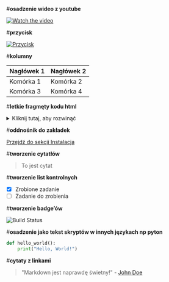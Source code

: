 
#**osadzenie wideo z youtube**

[![Watch the video](https://img.youtube.com/vi/dQw4w9WgXcQ/0.jpg)](https://www.youtube.com/embed/dQw4w9WgXcQ?si=Cl7Kdz7xLTkFSZNv)

#**przycisk**

[![Przycisk](https://img.shields.io/badge/Przycisk-Kliknij%20mnie-blue)](https://example.com)

#**kolumny**

| Nagłówek 1 | Nagłówek 2 |
|------------|------------|
| Komórka 1  | Komórka 2  |
| Komórka 3  | Komórka 4  |

#**letkie fragmęty kodu html**

<details>
<summary>Kliknij tutaj, aby rozwinąć</summary>
<p>Tekst ukryty w rozwijanym elemencie.</p>
</details>

#**oddnośnik do zakładek**

[Przejdź do sekcji Instalacja](#instalacja)

#**tworzenie cytatłów**

> To jest cytat

#**tworzenie list kontrolnych**

- [x] Zrobione zadanie
- [ ] Zadanie do zrobienia

#**tworzenie badge’ów**

![Build Status](https://img.shields.io/badge/build-passing-brightgreen)

#**osadzenie jako tekst skryptów w innych językach np pyton**

```python
def hello_world():
    print("Hello, World!")
```

#**cytaty z linkami**

> "Markdown jest naprawdę świetny!" - [John Doe](https://example.com)


